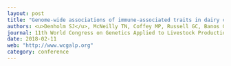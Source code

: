 ```yaml
---
layout: post
title: "Genome-wide associations of immune-associated traits in dairy cows"
authors: <u>Denholm SJ</u>, McNeilly TN, Coffey MP, Russell GC, Banos G, Tolkamp A, Coe JE, Bagnall A, Mitchell MC, Wall E
journal: 11th World Congress on Genetics Applied to Livestock Production (WCGALP). 11th - 16th Feb 2018, Auckland, New Zealand
date: 2018-02-11
web: "http://www.wcgalp.org"
category: conference
---
```

